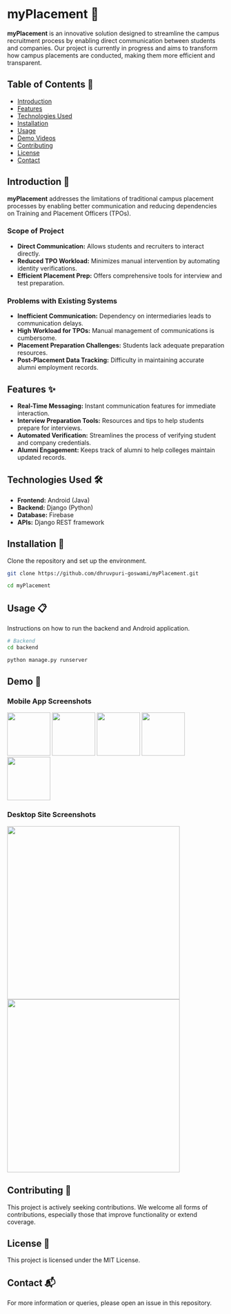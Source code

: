# myPlacement 🚀

**myPlacement** is an innovative solution designed to streamline the campus recruitment process by enabling direct communication between students and companies. Our project is currently in progress and aims to transform how campus placements are conducted, making them more efficient and transparent.

## Table of Contents 📖
- [Introduction](#introduction)
- [Features](#features)
- [Technologies Used](#technologies-used)
- [Installation](#installation)
- [Usage](#usage)
- [Demo Videos](#demo-videos)
- [Contributing](#contributing)
- [License](#license)
- [Contact](#contact)

## Introduction 🎯

**myPlacement** addresses the limitations of traditional campus placement processes by enabling better communication and reducing dependencies on Training and Placement Officers (TPOs).

### Scope of Project
- **Direct Communication:** Allows students and recruiters to interact directly.
- **Reduced TPO Workload:** Minimizes manual intervention by automating identity verifications.
- **Efficient Placement Prep:** Offers comprehensive tools for interview and test preparation.

### Problems with Existing Systems
- **Inefficient Communication:** Dependency on intermediaries leads to communication delays.
- **High Workload for TPOs:** Manual management of communications is cumbersome.
- **Placement Preparation Challenges:** Students lack adequate preparation resources.
- **Post-Placement Data Tracking:** Difficulty in maintaining accurate alumni employment records.

## Features ✨
- **Real-Time Messaging:** Instant communication features for immediate interaction.
- **Interview Preparation Tools:** Resources and tips to help students prepare for interviews.
- **Automated Verification:** Streamlines the process of verifying student and company credentials.
- **Alumni Engagement:** Keeps track of alumni to help colleges maintain updated records.

## Technologies Used 🛠️
- **Frontend:** Android (Java)
- **Backend:** Django (Python)
- **Database:** Firebase
- **APIs:** Django REST framework

## Installation 🔧
Clone the repository and set up the environment.
```bash
git clone https://github.com/dhruvpuri-goswami/myPlacement.git

cd myPlacement
```

## Usage 📋
Instructions on how to run the backend and Android application.
```bash
# Backend
cd backend

python manage.py runserver
```

## Demo 🎥

### Mobile App Screenshots
<p float="left">
  <img src="https://github.com/dhruvpuri-goswami/myPlacement/assets/92724441/ea6bf8c3-ceae-4f16-8da9-63f3d49ad5d6" width="100">
  <img src="https://github.com/dhruvpuri-goswami/myPlacement/assets/92724441/40fcfb3d-5033-4716-b6ca-d5553b0b3fef" width="100">
  <img src="https://github.com/dhruvpuri-goswami/myPlacement/assets/92724441/22f2dbb8-3d18-4a2a-a7d0-697358402292" width="100">
  <img src="https://github.com/dhruvpuri-goswami/myPlacement/assets/92724441/afb92ee2-f96b-41f6-b076-f0bc789f3746" width="100">
  <img src="https://github.com/dhruvpuri-goswami/myPlacement/assets/92724441/bba9d7dd-1cd6-44b7-b879-8be0edfd357e" width="100">
</p>

### Desktop Site Screenshots
<p float="left">
  <img src="https://github.com/dhruvpuri-goswami/myPlacement/assets/92724441/f2bfe0fd-de18-40c0-9ead-7101af1f2562" width="400">
  <img src="https://github.com/dhruvpuri-goswami/myPlacement/assets/92724441/dffe4e54-92e1-48f0-9f38-3a0debac97bd" width="400">
</p>



## Contributing 🤝
This project is actively seeking contributions. We welcome all forms of contributions, especially those that improve functionality or extend coverage.

## License 📄
This project is licensed under the MIT License.

## Contact 📬
For more information or queries, please open an issue in this repository.

